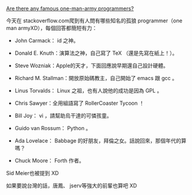 [Are there any famous one-man-army programmers?](http://stackoverflow.com/questions/529757/are-there-any-famous-one-man-army-programmers)

今天在 stackoverflow.com爬到有人問有哪些知名的孤狼 programmer（one man armyXD），每個回答都簡短有力：

  * John Carmack： id 之神。

  * Donald E. Knuth：演算法之神，自己寫了 TeX （還是先寫在紙上！）。

  * Steve Wozniak：Apple的天才，下面回應說早期還自己設計硬體。

  * Richard M. Stallman：開放原始碼教主，自己開始了 emacs 跟 gcc 。

  * Linus Torvalds： Linux 之祖，也有人說他的成功是因為 GPL 。

  * Chris Sawyer：全用組語寫了 RollerCoaster Tycoon ！

  * Bill Joy： vi ，請幫助烏干達的可憐孩童。

  * Guido van Rossum： Python 。

  * Ada Lovelace： Babbage 的好朋友，拜倫之女。話說回來，那個年代的算嗎？

  * Chuck Moore： Forth 作者。

Sid Meier也被提到 XD

如果要說台灣的話，唐鳳、 jserv等強大的前輩也算吧 XD

